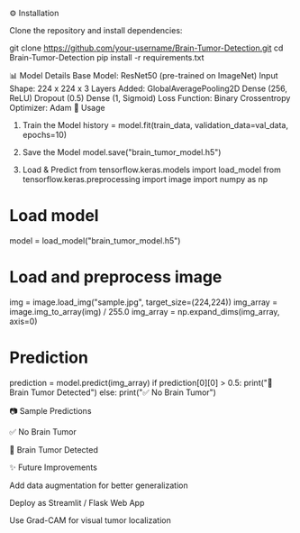 ⚙️ Installation

Clone the repository and install dependencies:

git clone https://github.com/your-username/Brain-Tumor-Detection.git
cd Brain-Tumor-Detection
pip install -r requirements.txt

📊 Model Details
Base Model: ResNet50 (pre-trained on ImageNet)
Input Shape: 224 x 224 x 3
Layers Added:
GlobalAveragePooling2D
Dense (256, ReLU)
Dropout (0.5)
Dense (1, Sigmoid)
Loss Function: Binary Crossentropy
Optimizer: Adam
🚀 Usage
1. Train the Model
history = model.fit(train_data, validation_data=val_data, epochs=10)

2. Save the Model
model.save("brain_tumor_model.h5")

3. Load & Predict
from tensorflow.keras.models import load_model
from tensorflow.keras.preprocessing import image
import numpy as np

# Load model
model = load_model("brain_tumor_model.h5")

# Load and preprocess image
img = image.load_img("sample.jpg", target_size=(224,224))
img_array = image.img_to_array(img) / 255.0
img_array = np.expand_dims(img_array, axis=0)

# Prediction
prediction = model.predict(img_array)
if prediction[0][0] > 0.5:
    print("🧠 Brain Tumor Detected")
else:
    print("✅ No Brain Tumor")

📷 Sample Predictions

✅ No Brain Tumor

🧠 Brain Tumor Detected

✨ Future Improvements

Add data augmentation for better generalization

Deploy as Streamlit / Flask Web App

Use Grad-CAM for visual tumor localization

